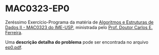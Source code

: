 # MAC0323-EP0
Zeréssimo Exercício-Programa da matéria de [Algoritmos e Estruturas de Dados II - MAC0323 do IME-USP](https://uspdigital.usp.br/jupiterweb/obterDisciplina?nomdis=&sgldis=MAC0323), ministrada pelo [Prof. Doutor Carlos E. Ferreira](https://www.ime.usp.br/cef).

Uma **descrição detalha do problema** pode ser encontrada no arquivo [ep0.pdf](https://github.com/Giatroo/MAC0323-EP0/blob/master/ep0.pdf).
